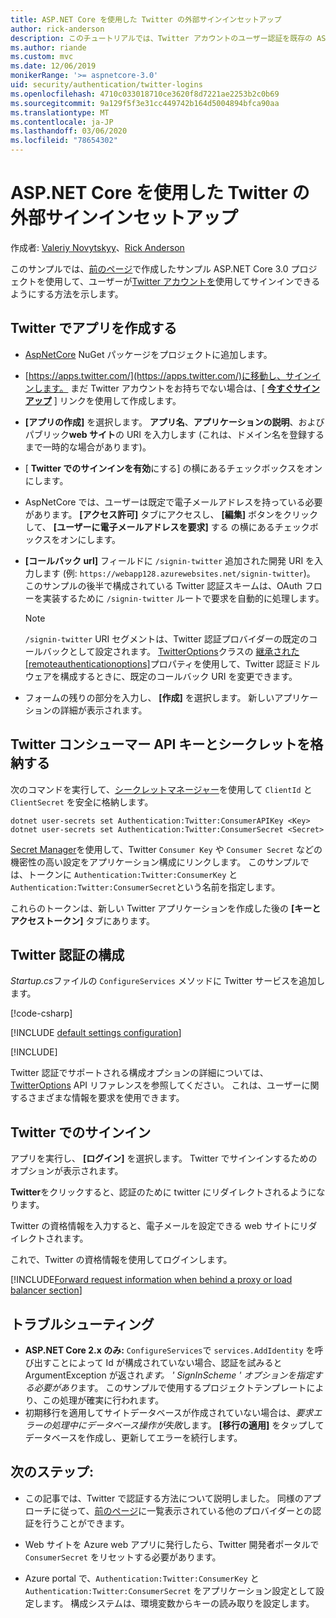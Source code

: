 ```yaml
---
title: ASP.NET Core を使用した Twitter の外部サインインセットアップ
author: rick-anderson
description: このチュートリアルでは、Twitter アカウントのユーザー認証を既存の ASP.NET Core アプリに統合する方法について説明します。
ms.author: riande
ms.custom: mvc
ms.date: 12/06/2019
monikerRange: '>= aspnetcore-3.0'
uid: security/authentication/twitter-logins
ms.openlocfilehash: 4710c033018710ce3620f8d7221ae2253b2c0b69
ms.sourcegitcommit: 9a129f5f3e31cc449742b164d5004894bfca90aa
ms.translationtype: MT
ms.contentlocale: ja-JP
ms.lasthandoff: 03/06/2020
ms.locfileid: "78654302"
---
```

# <a name="twitter-external-sign-in-setup-with-aspnet-core"></a>ASP.NET Core を使用した Twitter の外部サインインセットアップ

作成者: [Valeriy Novytskyy](https://github.com/01binary)、[Rick Anderson](https://twitter.com/RickAndMSFT)

このサンプルでは、[前のページ](xref:security/authentication/social/index)で作成したサンプル ASP.NET Core 3.0 プロジェクトを使用して、ユーザーが[Twitter アカウントを](https://dev.twitter.com/web/sign-in/desktop-browser)使用してサインインできるようにする方法を示します。

## <a name="create-the-app-in-twitter"></a>Twitter でアプリを作成する

* [AspNetCore](https://www.nuget.org/packages/Microsoft.AspNetCore.Authentication.Twitter/3.0.0) NuGet パッケージをプロジェクトに追加します。

* [https://apps.twitter.com/](https://apps.twitter.com/)に移動し、サインインします。 まだ Twitter アカウントをお持ちでない場合は、[ **[今すぐサインアップ](https://twitter.com/signup)** ] リンクを使用して作成します。

* **[アプリの作成]** を選択します。 **アプリ名**、**アプリケーションの説明**、およびパブリック**web サイト**の URI を入力します (これは、ドメイン名を登録するまで一時的な場合があります)。

* [ **Twitter でのサインインを有効**にする] の横にあるチェックボックスをオンにします。

* AspNetCore では、ユーザーは既定で電子メールアドレスを持っている必要があります。 **[アクセス許可]** タブにアクセスし、 **[編集]** ボタンをクリックして、 **[ユーザーに電子メールアドレスを要求]** する の横にあるチェックボックスをオンにします。

* **[コールバック url]** フィールドに `/signin-twitter` 追加された開発 URI を入力します (例: `https://webapp128.azurewebsites.net/signin-twitter`)。 このサンプルの後半で構成されている Twitter 認証スキームは、OAuth フローを実装するために `/signin-twitter` ルートで要求を自動的に処理します。

  > [!NOTE]
  > `/signin-twitter` URI セグメントは、Twitter 認証プロバイダーの既定のコールバックとして設定されます。 [TwitterOptions](/dotnet/api/microsoft.aspnetcore.authentication.twitter.twitteroptions)クラスの [継承された[remoteauthenticationoptions]](/dotnet/api/microsoft.aspnetcore.authentication.remoteauthenticationoptions.callbackpath)プロパティを使用して、Twitter 認証ミドルウェアを構成するときに、既定のコールバック URI を変更できます。

* フォームの残りの部分を入力し、 **[作成]** を選択します。 新しいアプリケーションの詳細が表示されます。

## <a name="storing-twitter-consumer-api-key-and-secret"></a>Twitter コンシューマー API キーとシークレットを格納する

次のコマンドを実行して、[シークレットマネージャー](xref:security/app-secrets)を使用して `ClientId` と `ClientSecret` を安全に格納します。

```dotnetcli
dotnet user-secrets set Authentication:Twitter:ConsumerAPIKey <Key>
dotnet user-secrets set Authentication:Twitter:ConsumerSecret <Secret>
```

[Secret Manager](xref:security/app-secrets)を使用して、Twitter `Consumer Key` や `Consumer Secret` などの機密性の高い設定をアプリケーション構成にリンクします。 このサンプルでは、トークンに `Authentication:Twitter:ConsumerKey` と `Authentication:Twitter:ConsumerSecret`という名前を指定します。

これらのトークンは、新しい Twitter アプリケーションを作成した後の **[キーとアクセストークン]** タブにあります。

## <a name="configure-twitter-authentication"></a>Twitter 認証の構成

*Startup.cs*ファイルの `ConfigureServices` メソッドに Twitter サービスを追加します。

[!code-csharp[](~/security/authentication/social/social-code/3.x/StartupTwitter3x.cs?name=snippet&highlight=10-15)]

[!INCLUDE [default settings configuration](includes/default-settings.md)]

[!INCLUDE[](includes/chain-auth-providers.md)]

Twitter 認証でサポートされる構成オプションの詳細については、 [TwitterOptions](/dotnet/api/microsoft.aspnetcore.builder.twitteroptions) API リファレンスを参照してください。 これは、ユーザーに関するさまざまな情報を要求を使用できます。

## <a name="sign-in-with-twitter"></a>Twitter でのサインイン

アプリを実行し、 **[ログイン]** を選択します。 Twitter でサインインするためのオプションが表示されます。

**Twitter**をクリックすると、認証のために twitter にリダイレクトされるようになります。

Twitter の資格情報を入力すると、電子メールを設定できる web サイトにリダイレクトされます。

これで、Twitter の資格情報を使用してログインします。

[!INCLUDE[Forward request information when behind a proxy or load balancer section](includes/forwarded-headers-middleware.md)]

## <a name="troubleshooting"></a>トラブルシューティング

* **ASP.NET Core 2.x のみ:** `ConfigureServices`で `services.AddIdentity` を呼び出すことによって Id が構成されていない場合、認証を試みると ArgumentException が返され*ます。 ' SignInScheme ' オプションを指定する必要があり*ます。 このサンプルで使用するプロジェクトテンプレートにより、この処理が確実に行われます。
* 初期移行を適用してサイトデータベースが作成されていない場合は、*要求エラーの処理中にデータベース操作が失敗*します。 **[移行の適用]** をタップしてデータベースを作成し、更新してエラーを続行します。

## <a name="next-steps"></a>次のステップ:

* この記事では、Twitter で認証する方法について説明しました。 同様のアプローチに従って、[前のページ](xref:security/authentication/social/index)に一覧表示されている他のプロバイダーとの認証を行うことができます。

* Web サイトを Azure web アプリに発行したら、Twitter 開発者ポータルで `ConsumerSecret` をリセットする必要があります。

* Azure portal で、`Authentication:Twitter:ConsumerKey` と `Authentication:Twitter:ConsumerSecret` をアプリケーション設定として設定します。 構成システムは、環境変数からキーの読み取りを設定します。
